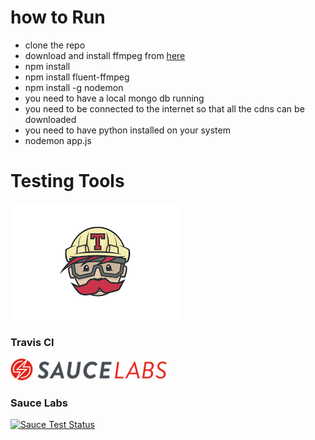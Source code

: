 # how to Run
  * clone the repo
  * download and install ffmpeg from [here](https://www.howtoforge.com/tutorial/ffmpeg-audio-conversion/)
  * npm install
  * npm install fluent-ffmpeg
  * npm install -g nodemon
  * you need to have a local mongo db running
  * you need to be connected to the internet so that all the cdns can be downloaded
  * you need to have python installed on your system
  * nodemon app.js

# Testing Tools
 ![Travis Logo](https://github.com/AmmarahCassim/FullStackSolutionsCapstoneProject/blob/master/images/serveimage.png)
 ### Travis CI
 ![Sauce Labs Logo](https://github.com/AmmarahCassim/FullStackSolutionsCapstoneProject/blob/master/images/Sauce-Labs_Horiz_Red-Grey_RGB_250x35.png)
 ### Sauce Labs
 
 [![Sauce Test Status](https://saucelabs.com/buildstatus/AmmarahCassim)](https://saucelabs.com/u/AmmarahCassim)
